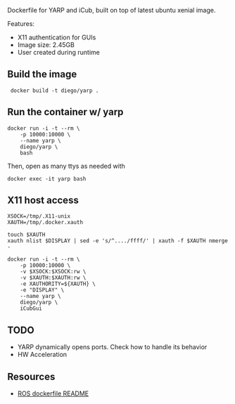 Dockerfile for YARP and iCub, built on top of latest ubuntu xenial image.

Features:
* X11 authentication for GUIs
* Image size: 2.45GB
* User created during runtime

## Build the image
```
 docker build -t diego/yarp .
```

## Run the container w/ yarp
```
docker run -i -t --rm \
	-p 10000:10000 \
	--name yarp \
	diego/yarp \
	bash
```
Then, open as many ttys as needed with
```
docker exec -it yarp bash
```

## X11 host access
```
XSOCK=/tmp/.X11-unix
XAUTH=/tmp/.docker.xauth

touch $XAUTH
xauth nlist $DISPLAY | sed -e 's/^..../ffff/' | xauth -f $XAUTH nmerge -

docker run -i -t --rm \
	-p 10000:10000 \
	-v $XSOCK:$XSOCK:rw \
	-v $XAUTH:$XAUTH:rw \
	-e XAUTHORITY=${XAUTH} \
	-e "DISPLAY" \
	--name yarp \
	diego/yarp \
	iCubGui
```

## TODO
* YARP dynamically opens ports. Check how to handle its behavior
* HW Acceleration

## Resources
* [ROS dockerfile README][1]

[1]: https://github.com/diegoferigo/dockerfiles/tree/master/ROS
